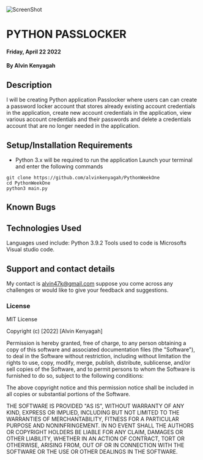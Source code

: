 ![ScreenShot]()
# PYTHON PASSLOCKER
#### Friday, April 22  2022
#### By **Alvin Kenyagah**
## Description
 I will be creating Python application Passlocker where users can can create  a   password locker account  that  stores already existing account credentials in the application, create new account credentials in the application, view  various account credentials and their passwords and  delete a credentials account that are no longer needed in the application.
## Setup/Installation Requirements
* Python 3.x will be required to run the application
Launch your terminal and enter the following commands
```
git clone https://github.com/alvinkenyagah/PythonWeekOne
cd PythonWeekOne
python3 main.py
```
## Known Bugs

## Technologies Used
Languages used include: Python 3.9.2 Tools used to code is Microsofts Visual studio code.
## Support and contact details
My contact is alvin47k@gmail.com suppose you come across any challenges or would like to give your feedback and suggestions. 
### License
MIT License

Copyright (c) [2022] [Alvin Kenyagah]

Permission is hereby granted, free of charge, to any person obtaining a copy
of this software and associated documentation files (the "Software"), to deal
in the Software without restriction, including without limitation the rights
to use, copy, modify, merge, publish, distribute, sublicense, and/or sell
copies of the Software, and to permit persons to whom the Software is
furnished to do so, subject to the following conditions:

The above copyright notice and this permission notice shall be included in all
copies or substantial portions of the Software.

THE SOFTWARE IS PROVIDED "AS IS", WITHOUT WARRANTY OF ANY KIND, EXPRESS OR
IMPLIED, INCLUDING BUT NOT LIMITED TO THE WARRANTIES OF MERCHANTABILITY,
FITNESS FOR A PARTICULAR PURPOSE AND NONINFRINGEMENT. IN NO EVENT SHALL THE
AUTHORS OR COPYRIGHT HOLDERS BE LIABLE FOR ANY CLAIM, DAMAGES OR OTHER
LIABILITY, WHETHER IN AN ACTION OF CONTRACT, TORT OR OTHERWISE, ARISING FROM,
OUT OF OR IN CONNECTION WITH THE SOFTWARE OR THE USE OR OTHER DEALINGS IN THE
SOFTWARE.
